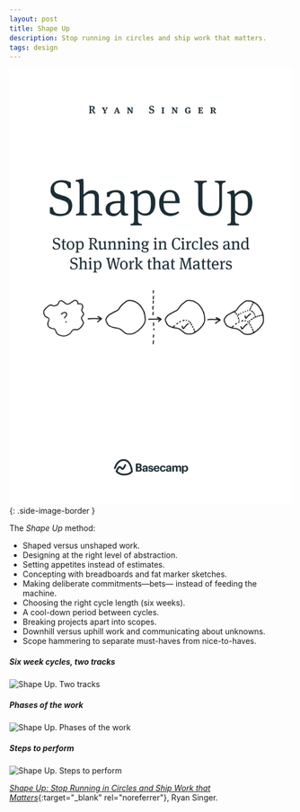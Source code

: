 ```yaml
---
layout: post
title: Shape Up
description: Stop running in circles and ship work that matters.
tags: design
---
```


![Shape Up by Ryan Singer][1]
{: .side-image-border }

The *Shape Up* method:
- Shaped versus unshaped work.
- Designing at the right level of abstraction.
- Setting appetites instead of estimates.
- Concepting with breadboards and fat marker sketches.
- Making deliberate commitments—bets— instead of feeding the machine.
- Choosing the right cycle length (six weeks).
- A cool-down period between cycles.
- Breaking projects apart into scopes.
- Downhill versus uphill work and communicating about unknowns.
- Scope hammering to separate must-haves from nice-to-haves.

##### Six week cycles, two tracks
![Shape Up. Two tracks][3]

##### Phases of the work
![Shape Up. Phases of the work][4]

##### Steps to perform
![Shape Up. Steps to perform][5]

[*Shape Up: Stop Running in Circles and Ship Work that Matters*][2]{:target="_blank" rel="noreferrer"}, Ryan Singer.


[1]: /assets/images/notes/12/shape-up.svg
[2]: https://basecamp.com/shapeup
[3]: /assets/images/notes/12/two-tracks.png
[4]: /assets/images/notes/12/phases-of-work.png
[5]: /assets/images/notes/12/steps-to-perform.jpg
